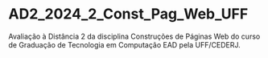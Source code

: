 # AD2_2024_2_Const_Pag_Web_UFF
Avaliação à Distância 2 da disciplina Construções de Páginas Web do curso de Graduação de Tecnologia em Computação EAD pela UFF/CEDERJ.
